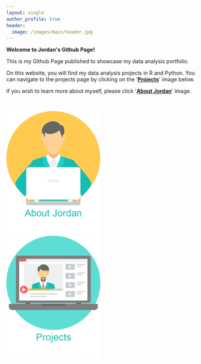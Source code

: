 ```yaml
---
layout: single
author_profile: true
header:
  image: /images/main/header.jpg
---
```



**Welcome to Jordan's Github Page!**


This is my Github Page published to showcase my data analysis portfolio.

On this website, you will find my data analysis projects in R and Python. You can navigate to the projects page by clicking on the '[**Projects**](/projects/)' image below.

If you wish to learn more about myself, please click '[**About Jordan**](/about/)' image.

<br/>



[![about image](/images/main/about.png)](/about/) &nbsp;&nbsp;&nbsp;&nbsp;&nbsp;&nbsp;&nbsp;&nbsp;&nbsp;&nbsp;&nbsp;&nbsp;&nbsp;&nbsp;&nbsp;&nbsp; [![projects image](/images/main/project.png)](/projects/)
